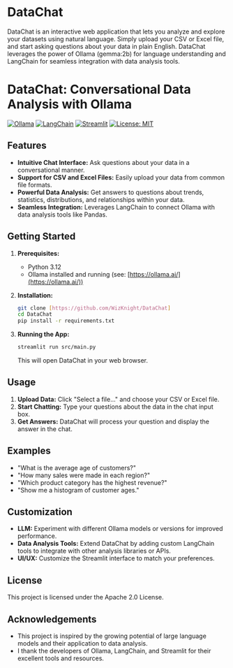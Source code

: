# DataChat
DataChat is an interactive web application that lets you analyze and explore your datasets using natural language. Simply upload your CSV or Excel file, and start asking questions about your data in plain English. DataChat leverages the power of Ollama (gemma:2b) for language understanding and LangChain for seamless integration with data analysis tools.

# DataChat: Conversational Data Analysis with Ollama

[![Ollama](https://img.shields.io/badge/Ollama-gemma%3A2b-blueviolet)](https://ollama.ai/)
[![LangChain](https://img.shields.io/badge/LangChain-latest-blue)](https://python.langchain.com/)
[![Streamlit](https://img.shields.io/badge/Streamlit-latest-green)](https://streamlit.io/)
[![License: MIT](https://img.shields.io/badge/License-MIT-yellow.svg)](https://opensource.org/licenses/MIT)

## Features

*   **Intuitive Chat Interface:** Ask questions about your data in a conversational manner.
*   **Support for CSV and Excel Files:** Easily upload your data from common file formats.
*   **Powerful Data Analysis:**  Get answers to questions about trends, statistics, distributions, and relationships within your data.
*   **Seamless Integration:** Leverages LangChain to connect Ollama with data analysis tools like Pandas.

## Getting Started

1.  **Prerequisites:**
    *   Python 3.12
    *   Ollama installed and running (see: [https://ollama.ai/](https://ollama.ai/))

2.  **Installation:**

    ```bash
    git clone [https://github.com/WizKnight/DataChat]
    cd DataChat
    pip install -r requirements.txt
    ```

3.  **Running the App:**

    ```bash
    streamlit run src/main.py
    ```

    This will open DataChat in your web browser.

## Usage

1.  **Upload Data:** Click "Select a file..." and choose your CSV or Excel file.
2.  **Start Chatting:** Type your questions about the data in the chat input box.
3.  **Get Answers:** DataChat will process your question and display the answer in the chat.

## Examples

*   "What is the average age of customers?"
*   "How many sales were made in each region?"
*   "Which product category has the highest revenue?"
*   "Show me a histogram of customer ages."

## Customization

*   **LLM:**  Experiment with different Ollama models or versions for improved performance.
*   **Data Analysis Tools:**  Extend DataChat by adding custom LangChain tools to integrate with other analysis libraries or APIs.
*   **UI/UX:** Customize the Streamlit interface to match your preferences.

## License

This project is licensed under the Apache 2.0 License.

## Acknowledgements

*   This project is inspired by the growing potential of large language models and their application to data analysis.
*   I thank the developers of Ollama, LangChain, and Streamlit for their excellent tools and resources.
